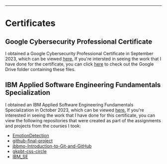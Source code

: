 ---
# Certificates


## Google Cybersecurity Professional Certificate

I obtained a Google Cybersecurity Professional Certificate in September 2023, which can be viewed <a href="https://www.credly.com/org/coursera/badge/google-cybersecurity-certificate-comptia-security-d">here.</a>
If you're intersted in seeing the work that I have done for the certificate, you can click <a href="https://drive.google.com/drive/folders/1_idE9tZR7g80u0t6kQ_gw-zcDpC4hmY-?usp=drive_link">here</a> to check out the Google Drive folder containing these files.

## IBM Applied Software Engineering Fundamentals Specialization

I obtained an IBM Applied Software Engineering Fundamentals Specialization in October 2023, which can be viewed <a href="https://www.credly.com/earner/earned/badge/6d692850-630f-4211-8f63-d5c2c36bcadd">here.</a>
If you're interested in seeing the work that I have done for this certificate, you can view the following repositories that were created as part of the assignments and projects from the courses I took:

- <a href="https://github.com/alyssarose05/EmotionDetection">EmotionDetection</a>
- <a href="https://github.com/alyssarose05/github-final-project">github-final-project</a>
- <a href="https://github.com/alyssarose05/jbbmo-Introduction-to-Git-and-GitHub">jbbmo-Introduction-to-Git-and-GitHub</a>
- <a href="https://github.com/alyssarose05/gkpbt-css-circle">gkpbt-css-circle</a>
- <a href="https://github.com/alyssarose05/IBM_SE">IBM_SE</a>
